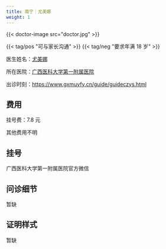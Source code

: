 ```yaml
---
title: 南宁｜尤美娜
weight: 1
---
```


{{< doctor-image src="doctor.jpg" >}}

{{< tag/pos "可与家长沟通" >}} {{< tag/neg "要求年满 18 岁" >}}

医生姓名：[尤美娜](https://www.gxmuyfy.cn/departQtlcks/xlwskyhtd/11495.html)

所在医院：[广西医科大学第一附属医院](https://www.gxmuyfy.cn/)

出诊时刻：<https://www.gxmuyfy.cn/guide/guideczys.html>

## 费用

挂号费：7.8 元

其他费用不明

## 挂号

广西医科大学第一附属医院官方微信

## 问诊细节

暂缺

## 证明样式

暂缺
